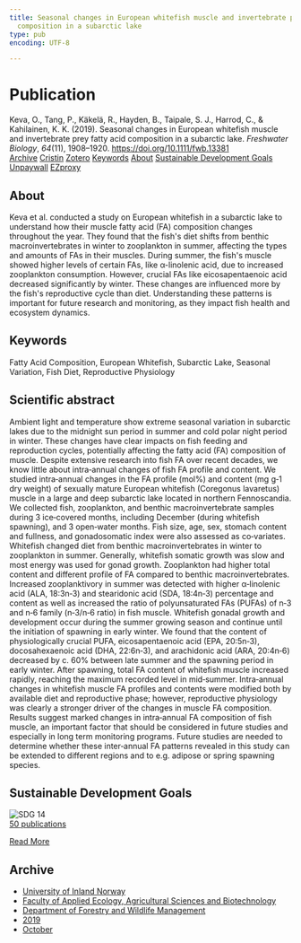 ```yaml
---
title: Seasonal changes in European whitefish muscle and invertebrate prey fatty acid
  composition in a subarctic lake
type: pub
encoding: UTF-8

---
```

<h1>Publication</h1>
<article id="csl-bib-container-ARKRRR9K" class="csl-bib-container">
  <div class="csl-bib-body"> <div class="csl-entry">Keva, O., Tang, P., Käkelä, R., Hayden, B., Taipale, S. J., Harrod, C., &#38; Kahilainen, K. K. (2019). Seasonal changes in European whitefish muscle and invertebrate prey fatty acid composition in a subarctic lake. <i>Freshwater Biology</i>, <i>64</i>(11), 1908–1920. <a href="https://doi.org/10.1111/fwb.13381">https://doi.org/10.1111/fwb.13381</a></div> </div>
  <div class="csl-bib-buttons">
    <a href="#taxonomy-article-ARKRRR9K" alt="archive" class="csl-bib-button">Archive</a>
    <a href="https://app.cristin.no/results/show.jsf?id=1740879" alt="Cristin" class="csl-bib-button">Cristin</a>
    <a href="http://zotero.org/groups/5881554/items/ARKRRR9K" alt="Zotero" class="csl-bib-button">Zotero</a>
    <a href="#keywords-article-ARKRRR9K" alt="keywords" class="csl-bib-button">Keywords</a>
    <a href="#about-article-ARKRRR9K" alt="about_pub" class="csl-bib-button">About</a>
    <a href="#sdg-article-ARKRRR9K" alt="sdg" class="csl-bib-button">Sustainable Development Goals</a>
    <a href="https://jyx.jyu.fi/bitstream/123456789/65365/2/Keva%2520et%2520al.%25202019_proof.pdf" alt="Unpaywall" class="csl-bib-button">Unpaywall</a>
    <a href="https://jyx.jyu.fi/bitstream/123456789/65365/2/Keva%2520et%2520al.%25202019_proof.pdf" alt="EZproxy" class="csl-bib-button">EZproxy</a>
  </div>
  <div id="csl-bib-meta-container-ARKRRR9K"></div>
</article>
<div id="csl-bib-meta-ARKRRR9K" class="csl-bib-meta">
  <article id="about-article-ARKRRR9K" class="about_pub-article">
    <h1>About</h1>
    Keva et al. conducted a study on European whitefish in a subarctic lake to understand how their muscle fatty acid (FA) composition changes throughout the year. They found that the fish's diet shifts from benthic macroinvertebrates in winter to zooplankton in summer, affecting the types and amounts of FAs in their muscles. During summer, the fish's muscle showed higher levels of certain FAs, like α-linolenic acid, due to increased zooplankton consumption. However, crucial FAs like eicosapentaenoic acid decreased significantly by winter. These changes are influenced more by the fish's reproductive cycle than diet. Understanding these patterns is important for future research and monitoring, as they impact fish health and ecosystem dynamics.
  </article>
  <article id="keywords-article-ARKRRR9K" class="keywords-article">
    <h1>Keywords</h1>
    Fatty Acid Composition, European Whitefish, Subarctic Lake, Seasonal Variation, Fish Diet, Reproductive Physiology
  </article>
  <article id="abstract-article-ARKRRR9K" class="abstract-article">
    <h1>Scientific abstract</h1>
    Ambient light and temperature show extreme seasonal variation in subarctic lakes due to the midnight sun period in summer and cold polar night period in winter. These changes have clear impacts on fish feeding and reproduction cycles, potentially affecting the fatty acid (FA) composition of muscle. Despite extensive research into fish FA over recent decades, we know little about intra‐annual changes of fish FA profile and content. We studied intra‐annual changes in the FA profile (mol%) and content (mg g‐1 dry weight) of sexually mature European whitefish (Coregonus lavaretus) muscle in a large and deep subarctic lake located in northern Fennoscandia. We collected fish, zooplankton, and benthic macroinvertebrate samples during 3 ice‐covered months, including December (during whitefish spawning), and 3 open‐water months. Fish size, age, sex, stomach content and fullness, and gonadosomatic index were also assessed as co‐variates. Whitefish changed diet from benthic macroinvertebrates in winter to zooplankton in summer. Generally, whitefish somatic growth was slow and most energy was used for gonad growth. Zooplankton had higher total content and different profile of FA compared to benthic macroinvertebrates. Increased zooplanktivory in summer was detected with higher α‐linolenic acid (ALA, 18:3n‐3) and stearidonic acid (SDA, 18:4n‐3) percentage and content as well as increased the ratio of polyunsaturated FAs (PUFAs) of n‐3 and n‐6 family (n‐3/n‐6 ratio) in fish muscle. Whitefish gonadal growth and development occur during the summer growing season and continue until the initiation of spawning in early winter. We found that the content of physiologically crucial PUFA, eicosapentaenoic acid (EPA, 20:5n‐3), docosahexaenoic acid (DHA, 22:6n‐3), and arachidonic acid (ARA, 20:4n‐6) decreased by c. 60% between late summer and the spawning period in early winter. After spawning, total FA content of whitefish muscle increased rapidly, reaching the maximum recorded level in mid‐summer. Intra‐annual changes in whitefish muscle FA profiles and contents were modified both by available diet and reproductive phase; however, reproductive physiology was clearly a stronger driver of the changes in muscle FA composition. Results suggest marked changes in intra‐annual FA composition of fish muscle, an important factor that should be considered in future studies and especially in long term monitoring programs. Future studies are needed to determine whether these inter‐annual FA patterns revealed in this study can be extended to different regions and to e.g. adipose or spring spawning species.
  </article>
  <article id="sdg-article-ARKRRR9K" class="sdg-article">
    <h1>Sustainable Development Goals</h1>
    <div class="sdg-container"><div id="sdg14" class="sdg">
        <img src="{{< params subfolder >}}images/sdg/sdg14_en.png" class="image" alt="SDG 14">
        <div class="sdg-overlay">
          <a href="/en/archive/?key=?sdg=14#archive" class="sdg-publication-count"><span>50</span> publications</a>
          <p><a href="https://sdgs.un.org/goals/goal14" class="sdg-read-more">Read More</a></p>
        </div>
      </div></div>
  </article>
  <article id="taxonomy-article-ARKRRR9K" class="taxonomy-article">
    <h1>Archive</h1>
    <ul>
      <li>
        <a href="/en/archive/?key=3DCRN523">University of Inland Norway</a>
      </li>
      <li>
        <a href="/en/archive/?key=T77LXH6D">Faculty of Applied Ecology, Agricultural Sciences and Biotechnology</a>
      </li>
      <li>
        <a href="/en/archive/?key=7TRARPE3">Department of Forestry and Wildlife Management</a>
      </li>
      <li>
        <a href="/en/archive/?key=MXEW8QDW">2019</a>
      </li>
      <li>
        <a href="/en/archive/?key=LGB3C7GN">October</a>
      </li>
    </ul>
  </article>
</div>
